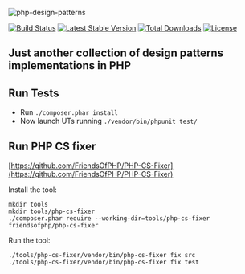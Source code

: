![php-design-patterns](https://cloud.githubusercontent.com/assets/754861/23532839/235b0e82-ffae-11e6-85bd-fd5f10ffc318.png)

[![Build Status](https://travis-ci.org/Hyunk3l/php-design-patterns.svg?branch=master)](https://travis-ci.org/Hyunk3l/php-design-patterns)
[![Latest Stable Version](https://poser.pugx.org/hyunk3l/php-design-patterns/v/stable)](https://packagist.org/packages/hyunk3l/php-design-patterns)
[![Total Downloads](https://poser.pugx.org/hyunk3l/php-design-patterns/downloads)](https://packagist.org/packages/hyunk3l/php-design-patterns)
[![License](https://poser.pugx.org/hyunk3l/php-design-patterns/license)](https://packagist.org/packages/hyunk3l/php-design-patterns)

## Just another collection of design patterns implementations in PHP

## Run Tests

* Run `./composer.phar install`
* Now launch UTs running `./vendor/bin/phpunit test/`

## Run PHP CS fixer

[https://github.com/FriendsOfPHP/PHP-CS-Fixer](https://github.com/FriendsOfPHP/PHP-CS-Fixer)

Install the tool:
```
mkdir tools
mkdir tools/php-cs-fixer
./composer.phar require --working-dir=tools/php-cs-fixer friendsofphp/php-cs-fixer
```

Run the tool:
```
./tools/php-cs-fixer/vendor/bin/php-cs-fixer fix src
./tools/php-cs-fixer/vendor/bin/php-cs-fixer fix test
```
